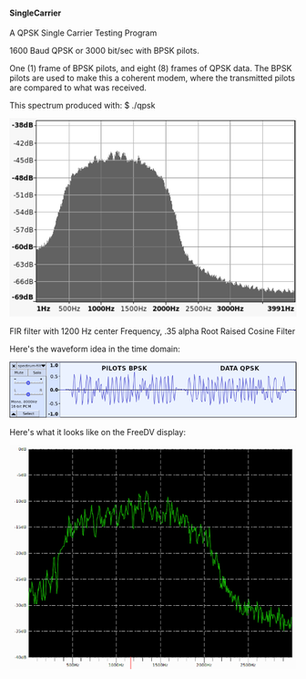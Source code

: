 #### SingleCarrier
A QPSK Single Carrier Testing Program

1600 Baud QPSK or 3000 bit/sec with BPSK pilots.

One (1) frame of BPSK pilots, and eight (8) frames of QPSK data. The BPSK pilots are used to make this a coherent modem, where the transmitted pilots are compared to what was received.

This spectrum produced with: $ ./qpsk  

![My image](https://raw.githubusercontent.com/srsampson/SingleCarrier/master/spectrum-filtered.png)

FIR filter with 1200 Hz center Frequency, .35 alpha Root Raised Cosine Filter

Here's the waveform idea in the time domain:

![My image](https://raw.githubusercontent.com/srsampson/SingleCarrier/master/time-domain.png)

Here's what it looks like on the FreeDV display:

![My image](https://raw.githubusercontent.com/srsampson/SingleCarrier/master/waveform.png)

